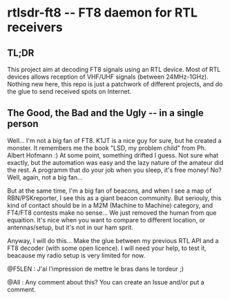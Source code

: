 # rtlsdr-ft8 -- FT8 daemon for RTL receivers

## TL;DR

This project aim at decoding FT8 signals using an RTL device. Most of RTL devices allows reception of VHF/UHF signals (between 24MHz-1GHz). Nothing new here, this repo is just a patchwork of different projects, and do the glue to send received spots on Internet.

## The Good, the Bad and the Ugly -- in a single person

Well... I'm not a big fan of FT8. K1JT is a nice guy for sure, but he created a monster. It remembers me the book "LSD, my problem child" from Ph. Albert Hofmann :) At some point, something drifted I guess. Not sure what exactly, but the automation was easy and the lazy nature of the amateur did the rest. A programm that do your job when you sleep, it's free money! No? Well, again, not a big fan...

But at the same time, I'm a big fan of beacons, and when I see a map of RBN/PSKreporter, I see this as a giant beacon community. But seriouly, this kind of contact should be in a M2M (Machine to Machine) category, and FT4/FT8 contests make no sense... We just removed the human from que equaition. It's nice when you want to compare to different location, or antennas/setup, but it's not in our ham sprit.

Anyway, I will do this... Make the glue between my previous RTL API and a FT8 decoder (with some open licence). I will need your help, to test it, beacause my radio setup is very limited for now. 

@F5LEN : J'ai l'impression de mettre le bras dans le tordeur ;)

@All : Any comment about this? You can create an Issue and/or put a comment.
